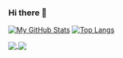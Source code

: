 ### Hi there 👋
[![My GitHub Stats](https://github-readme-stats.vercel.app/api/?username=thebryanwillis&count_private=true&theme=dark&showicons=true)]()
[![Top Langs](https://github-readme-stats.vercel.app/api/top-langs/?username=thebryanwillis&theme=dark&showicons=true)]()

<a href="https://github.com/thebryanwillis/github-readme-stats">
  <img align="center" src="https://github-readme-stats.vercel.app/api/?username=thebryanwillis&count_private=true&theme=dark&showicons=true" />
</a>
<a href="https://github.com/thebryanwillis/convoychat">
  <img align="center" src="https://github-readme-stats.vercel.app/api/pin/?username=thebryanwillis&repo=convoychat" />
</a>


<!--
**thebryanwillis/thebryanwillis** is a ✨ _special_ ✨ repository because its `README.md` (this file) appears on your GitHub profile.

Here are some ideas to get you started:

- 🔭 I’m currently working on ...
- 🌱 I’m currently learning ...
- 👯 I’m looking to collaborate on ...
- 🤔 I’m looking for help with ...
- 💬 Ask me about ...
- 📫 How to reach me: ...
- 😄 Pronouns: ...
- ⚡ Fun fact: ...
-->
